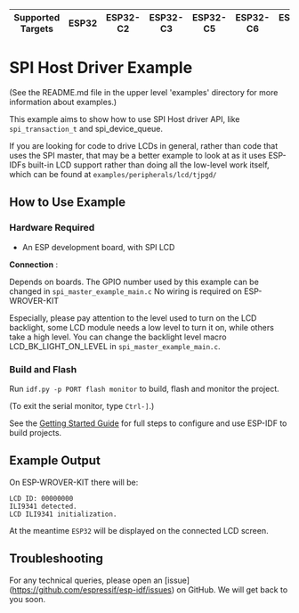 | Supported Targets | ESP32 | ESP32-C2 | ESP32-C3 | ESP32-C5 | ESP32-C6 | ESP32-H2 | ESP32-P4 | ESP32-S2 | ESP32-S3 |
| ----------------- | ----- | -------- | -------- | -------- | -------- | -------- | -------- | -------- | -------- |

# SPI Host Driver Example

(See the README.md file in the upper level 'examples' directory for more information about examples.)

This example aims to show how to use SPI Host driver API, like `spi_transaction_t` and spi_device_queue.

If you are looking for code to drive LCDs in general, rather than code that uses the SPI master, that may be a better example to look at as it uses ESP-IDFs built-in LCD support rather than doing all the low-level work itself, which can be found at `examples/peripherals/lcd/tjpgd/`

## How to Use Example

### Hardware Required

* An ESP development board, with SPI LCD

**Connection** :

Depends on boards. The GPIO number used by this example can be changed in `spi_master_example_main.c` No wiring is required on ESP-WROVER-KIT

Especially, please pay attention to the level used to turn on the LCD backlight, some LCD module needs a low level to turn it on, while others take a high level. You can change the backlight level macro LCD_BK_LIGHT_ON_LEVEL in `spi_master_example_main.c`.

### Build and Flash

Run `idf.py -p PORT flash monitor` to build, flash and monitor the project.

(To exit the serial monitor, type ``Ctrl-]``.)

See the [Getting Started Guide](https://docs.espressif.com/projects/esp-idf/en/latest/get-started/index.html) for full steps to configure and use ESP-IDF to build projects.

## Example Output

On ESP-WROVER-KIT there will be:

```
LCD ID: 00000000
ILI9341 detected.
LCD ILI9341 initialization.
```

At the meantime `ESP32` will be displayed on the connected LCD screen.

## Troubleshooting

For any technical queries, please open an [issue] (https://github.com/espressif/esp-idf/issues) on GitHub. We will get back to you soon.
